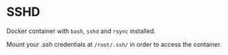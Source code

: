 # SSHD

Docker container with `bash`, `sshd` and `rsync` installed.

Mount your .ssh credentials at `/root/.ssh/` in order to access the container.
